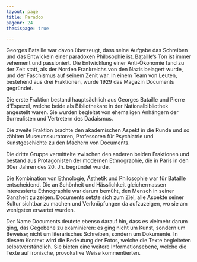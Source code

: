 ```yaml
---
layout: page
title: Paradox
pagenr: 24
thesispage: true

---
```


Georges Bataille war davon überzeugt, dass seine Aufgabe das Schreiben und das Entwickeln einer paradoxen Philosophie ist. Bataille‘s Ton ist immer vehement und passioniert. Die Entwicklung einer Anti-Ökonomie fand zu der Zeit statt, als der Norden Frankreichs von den Nazis belagert wurde, und der Faschismus auf seinem Zenit war. In einem Team von Leuten, bestehend aus drei Fraktionen, wurde 1929 das Magazin Documents gegründet.

Die erste Fraktion bestand hauptsächlich aus Georges Bataille und Pierre d‘Espezel, welche beide als Bibliothekare in der Nationalbibliothek angestellt waren. Sie wurden begleitet von ehemaligen Anhängern der Surrealisten und Vertretern des Dadaismus.

Die zweite Fraktion brachte den akademischen Aspekt in die Runde und so zählten Museumskuratoren, Professoren für Psychiatrie und Kunstgeschichte zu den Machern von Documents.

Die dritte Gruppe vermittelte zwischen den anderen beiden Fraktionen und bestand aus Protagonisten der modernen Ethnographie, die in Paris in den 30er Jahren des 20. Jh. begründet wurde.

Die Kombination von Ethnologie, Ästhetik und Philosophie war für Bataille entscheidend. Die an Schönheit und Hässlichkeit gleichermassen interessierte Ethnographie war darum bemüht, den Mensch in seiner Ganzheit zu zeigen. Documents setzte sich zum Ziel, alle Aspekte seiner Kultur sichtbar zu machen und Verknüpfungen da aufzuzeigen, wo sie am wenigsten erwartet wurden.

Der Name Documents deutete ebenso darauf hin, dass es vielmehr darum ging, das Gegebene zu examinieren: es ging nicht um Kunst, sondern um Beweise; nicht um literarisches Schreiben, sondern um Dokumente. In diesem Kontext wird die Bedeutung der Fotos, welche die Texte begleiteten selbstverständlich. Sie bieten eine weitere Informationsebene, welche die Texte auf ironische, provokative Weise kommentierten.
